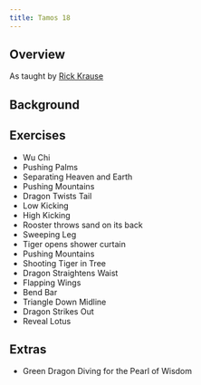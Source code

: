 ```yaml
---
title: Tamos 18
---
```


## Overview

As taught by [Rick Krause](https://taichiokc.com/)

## Background

## Exercises

* Wu Chi 
* Pushing Palms
* Separating Heaven and Earth
* Pushing Mountains
* Dragon Twists Tail
* Low Kicking
* High Kicking
* Rooster throws sand on its back
* Sweeping Leg
* Tiger opens shower curtain
* Pushing Mountains
* Shooting Tiger in Tree
* Dragon Straightens Waist
* Flapping Wings
* Bend Bar
* Triangle Down Midline 
* Dragon Strikes Out
* Reveal Lotus

## Extras

* Green Dragon Diving for the Pearl of Wisdom